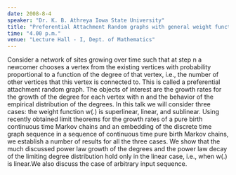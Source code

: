 ```yaml
---
date: 2008-8-4
speaker: "Dr. K. B. Athreya Iowa State University"
title: "Preferential Attachment Random graphs with general weight function and general input sequence."
time: "4.00 p.m."
venue: "Lecture Hall - I, Dept. of Mathematics"
---
```

Consider a network of sites growing over time such that at step n
a newcomer chooses a vertex from the existing vertices with
probability proportional to a function of the degree of that
vertex, i.e., the number of other vertices that this vertex is
connected to. This is called a preferential attachment random
graph. The objects of interest are the growth rates for the
growth of the degree for each vertex with n and the behavior of
the empirical distribution of the degrees. In this talk we will
consider three cases: the weight function w(.) is superlinear,
linear, and sublinear. Using recently obtained limit theorems for
the growth rates of a pure birth continuous time Markov chains
and an embedding of the discrete time graph sequence in a
sequence of continuous time pure birth Markov chains, we
establish a number of results for all the three cases. We show
that the much discussed power law growth of the degrees and the
power law decay of the limiting degree distribution hold only in
the linear case, i.e., when w(.) is linear.We also discuss the
case of arbitrary input sequence.
